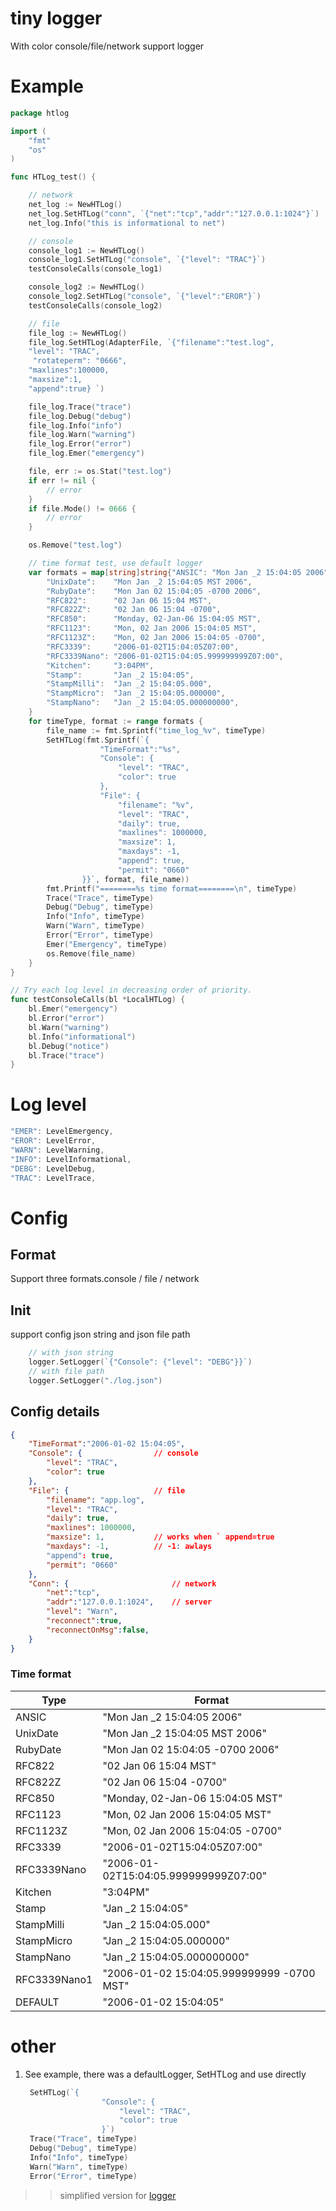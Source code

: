 # tiny logger 
With color console/file/network  support logger

# Example
```go
package htlog

import (
	"fmt"
	"os"
)

func HTLog_test() {

	// network
	net_log := NewHTLog()
	net_log.SetHTLog("conn", `{"net":"tcp","addr":"127.0.0.1:1024"}`)
	net_log.Info("this is informational to net")

	// console
	console_log1 := NewHTLog()
	console_log1.SetHTLog("console", `{"level": "TRAC"}`)
	testConsoleCalls(console_log1)

	console_log2 := NewHTLog()
	console_log2.SetHTLog("console", `{"level":"EROR"}`)
	testConsoleCalls(console_log2)

	// file
	file_log := NewHTLog()
	file_log.SetHTLog(AdapterFile, `{"filename":"test.log",
	"level": "TRAC",
	 "rotateperm": "0666",
	"maxlines":100000,
	"maxsize":1,
	"append":true} `)

	file_log.Trace("trace")
	file_log.Debug("debug")
	file_log.Info("info")
	file_log.Warn("warning")
	file_log.Error("error")
	file_log.Emer("emergency")

	file, err := os.Stat("test.log")
	if err != nil {
		// error
	}
	if file.Mode() != 0666 {
		// error
	}

	os.Remove("test.log")

	// time format test, use default logger
	var formats = map[string]string{"ANSIC": "Mon Jan _2 15:04:05 2006",
		"UnixDate":    "Mon Jan _2 15:04:05 MST 2006",
		"RubyDate":    "Mon Jan 02 15:04:05 -0700 2006",
		"RFC822":      "02 Jan 06 15:04 MST",
		"RFC822Z":     "02 Jan 06 15:04 -0700",
		"RFC850":      "Monday, 02-Jan-06 15:04:05 MST",
		"RFC1123":     "Mon, 02 Jan 2006 15:04:05 MST",
		"RFC1123Z":    "Mon, 02 Jan 2006 15:04:05 -0700",
		"RFC3339":     "2006-01-02T15:04:05Z07:00",
		"RFC3339Nano": "2006-01-02T15:04:05.999999999Z07:00",
		"Kitchen":     "3:04PM",
		"Stamp":       "Jan _2 15:04:05",
		"StampMilli":  "Jan _2 15:04:05.000",
		"StampMicro":  "Jan _2 15:04:05.000000",
		"StampNano":   "Jan _2 15:04:05.000000000",
	}
	for timeType, format := range formats {
		file_name := fmt.Sprintf("time_log_%v", timeType)
		SetHTLog(fmt.Sprintf(`{
					"TimeFormat":"%s",
					"Console": {
						"level": "TRAC",
						"color": true
					},
					"File": {
						"filename": "%v",
						"level": "TRAC",
						"daily": true,
						"maxlines": 1000000,
						"maxsize": 1,
						"maxdays": -1,
						"append": true,
						"permit": "0660"
				}}`, format, file_name))
		fmt.Printf("========%s time format========\n", timeType)
		Trace("Trace", timeType)
		Debug("Debug", timeType)
		Info("Info", timeType)
		Warn("Warn", timeType)
		Error("Error", timeType)
		Emer("Emergency", timeType)
		os.Remove(file_name)
	}
}

// Try each log level in decreasing order of priority.
func testConsoleCalls(bl *LocalHTLog) {
	bl.Emer("emergency")
	bl.Error("error")
	bl.Warn("warning")
	bl.Info("informational")
	bl.Debug("notice")
	bl.Trace("trace")
}
```
# Log level

```go
"EMER": LevelEmergency,
"EROR": LevelError,
"WARN": LevelWarning,
"INFO": LevelInformational,
"DEBG": LevelDebug,
"TRAC": LevelTrace,
```

# Config
## Format

Support three formats.console / file / network 

## Init 

support config json string and json file path

```go
    // with json string
    logger.SetLogger(`{"Console": {"level": "DEBG"}}`)
    // with file path
    logger.SetLogger("./log.json")

```

## Config details
```json
{
    "TimeFormat":"2006-01-02 15:04:05", 
    "Console": {                // console
        "level": "TRAC",    
        "color": true       
    },
    "File": {                   // file
        "filename": "app.log",  
        "level": "TRAC",        
        "daily": true,          
        "maxlines": 1000000,    
        "maxsize": 1,           // works when ` append=true 
        "maxdays": -1,          // -1: awlays
        "append": true,         
        "permit": "0660"        
    },
    "Conn": {                       // network
        "net":"tcp",                
        "addr":"127.0.0.1:1024",    // server
        "level": "Warn",            
        "reconnect":true,           
        "reconnectOnMsg":false,     
    }
}
```

### Time format

| Type         | Format                                    |
| ------------ | ----------------------------------------- |
| ANSIC        | "Mon Jan _2 15:04:05 2006"                |
| UnixDate     | "Mon Jan _2 15:04:05 MST 2006"            |
| RubyDate     | "Mon Jan 02 15:04:05 -0700 2006"          |
| RFC822       | "02 Jan 06 15:04 MST"                     |
| RFC822Z      | "02 Jan 06 15:04 -0700"                   |
| RFC850       | "Monday, 02-Jan-06 15:04:05 MST"          |
| RFC1123      | "Mon, 02 Jan 2006 15:04:05 MST"           |
| RFC1123Z     | "Mon, 02 Jan 2006 15:04:05 -0700"         |
| RFC3339      | "2006-01-02T15:04:05Z07:00"               |
| RFC3339Nano  | "2006-01-02T15:04:05.999999999Z07:00"     |
| Kitchen      | "3:04PM"                                  |
| Stamp        | "Jan _2 15:04:05"                         |
| StampMilli   | "Jan _2 15:04:05.000"                     |
| StampMicro   | "Jan _2 15:04:05.000000"                  |
| StampNano    | "Jan _2 15:04:05.000000000"               |
| RFC3339Nano1 | "2006-01-02 15:04:05.999999999 -0700 MST" |
| DEFAULT      | "2006-01-02 15:04:05"                     |

# other

1. See example, there was a defaultLogger, SetHTLog and use directly

   ```go
   	SetHTLog(`{
   					"Console": {
   						"level": "TRAC",
   						"color": true
   					}`)
   	Trace("Trace", timeType)
   	Debug("Debug", timeType)
   	Info("Info", timeType)
   	Warn("Warn", timeType)
   	Error("Error", timeType)
   ```
   


> > simplified version for [logger](github.com/wonderivan/logger "logger") 

